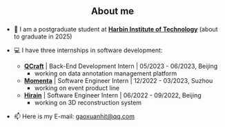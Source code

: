 ## <p align="center">About me</p>

- 🌱 I am a postgraduate student at [**Harbin Institute of Technology**](http://studyathit.hit.edu.cn/post/index/453) (about to graduate in 2025)

- 💻 I have three internships in software development:
    -   [**QCraft**](https://www.qcraft.ai/) | Back-End Development Intern | 05/2023 - 06/2023, Beijing
        -   working on data annotation management platform
    -   [**Momenta**](https://www.momenta.cn/en/) | Software Engineer Intern | 12/2022 - 03/2023, Suzhou
        -   working on event product line
    -   [**Hirain**](http://en.hirain.com/) | Software Engineer Intern | 06/2022 - 09/2022, Beijing
        -   working on 3D reconstruction system 


- 📫 Here is my E-mail: gaoxuanhit@qq.com




<!---
👋🔭🌱📫🎊
### 💞️ Thank for your reading, hope you have a nice day✨✨✨
Terry-GX/Terry-GX is a ✨ special ✨ repository because its `README.md` (this file) appears on your GitHub profile.
You can click the Preview link to take a look at your changes.
- 🔭 I want to be a full-stack developer, and I'll try my best

 <p align="center">
<a href="https://info.flagcounter.com/usLi" ><img src="https://s01.flagcounter.com/count2/usLi/bg_FFFFFF/txt_000000/border_CCCCCC/columns_2/maxflags_6/viewers_0/labels_1/pageviews_0/flags_0/percent_0/" alt="Flag Counter" border="0"></a>
</p>
--->

